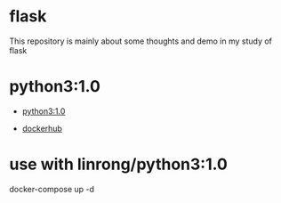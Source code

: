 # flask
This repository is mainly about some thoughts and demo in my study of flask

# python3:1.0
* [python3:1.0](https://github.com/linrong/dev_tools/tree/master/docker/python)

* [dockerhub](https://cloud.docker.com/repository/docker/linrong/python3)

# use with linrong/python3:1.0
docker-compose up -d

